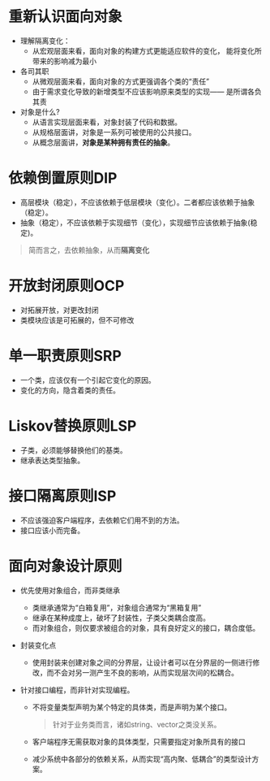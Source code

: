 # 重新认识面向对象

- 理解隔离变化：
  - 从宏观层面来看，面向对象的构建方式更能适应软件的变化， 能将变化所带来的影响减为最小
- 各司其职
  - 从微观层面来看，面向对象的方式更强调各个类的“责任”
  - 由于需求变化导致的新增类型不应该影响原来类型的实现—— 是所谓各负其责
- 对象是什么?
  - 从语言实现层面来看，对象封装了代码和数据。
  - 从规格层面讲，对象是一系列可被使用的公共接口。
  - 从概念层面讲，**对象是某种拥有责任的抽象**。



# 依赖倒置原则DIP

- 高层模块（稳定），不应该依赖于低层模块（变化）。二者都应该依赖于抽象（稳定）。
- 抽象（稳定），不应该依赖于实现细节（变化），实现细节应该依赖于抽象(稳定)。

> 简而言之，去依赖抽象，从而**隔离变化**



# 开放封闭原则OCP

- 对拓展开放，对更改封闭
- 类模块应该是可拓展的，但不可修改



# 单一职责原则SRP

- 一个类，应该仅有一个引起它变化的原因。
- 变化的方向，隐含着类的责任。



# Liskov替换原则LSP

- 子类，必须能够替换他们的基类。
- 继承表达类型抽象。



# 接口隔离原则ISP

- 不应该强迫客户端程序，去依赖它们用不到的方法。
- 接口应该小而完备。



# 面向对象设计原则

- 优先使用对象组合，而非类继承
  - 类继承通常为“白箱复用”，对象组合通常为“黑箱复用”
  - 继承在某种成度上，破坏了封装性，子类父类耦合度高。
  - 而对象组合，则仅要求被组合的对象，具有良好定义的接口，耦合度低。

- 封装变化点
  - 使用封装来创建对象之间的分界层，让设计者可以在分界层的一侧进行修改，而不会对另一测产生不良的影响，从而实现层次间的松耦合。

- 针对接口编程，而非针对实现编程。

  - 不将变量类型声明为某个特定的具体类，而是声明为某个接口。

    > 针对于业务类而言，诸如string、vector之类没关系。

  - 客户端程序无需获取对象的具体类型，只需要指定对象所具有的接口

  - 减少系统中各部分的依赖关系，从而实现“高内聚、低耦合”的类型设计方案。





